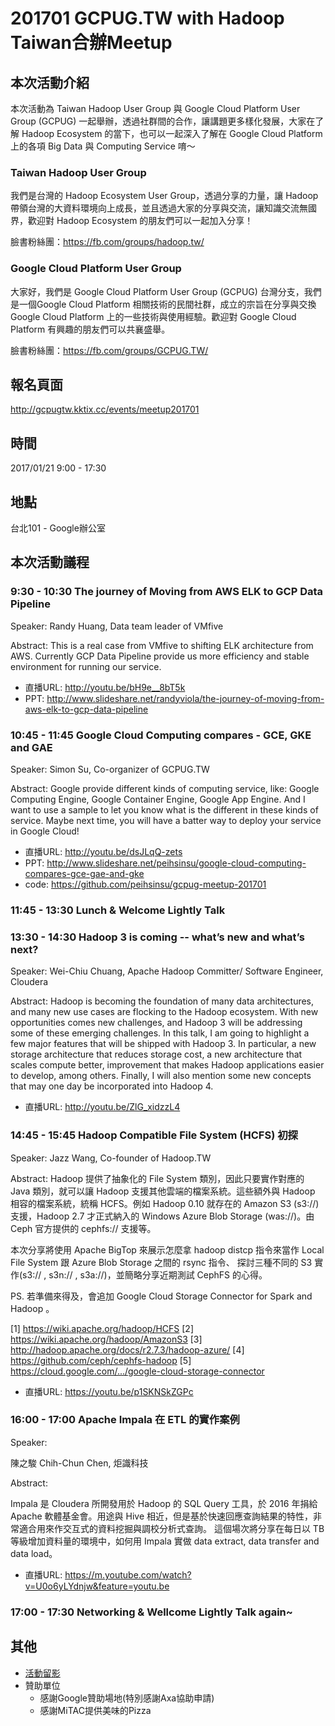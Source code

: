 # 201701 GCPUG.TW with Hadoop Taiwan合辦Meetup

## 本次活動介紹
本次活動為 Taiwan Hadoop User Group 與 Google Cloud Platform User Group (GCPUG) 一起舉辦，透過社群間的合作，讓講題更多樣化發展，大家在了解 Hadoop Ecosystem 的當下，也可以一起深入了解在 Google Cloud Platform 上的各項 Big Data 與 Computing Service 唷～

 
### Taiwan Hadoop User Group
我們是台灣的 Hadoop Ecosystem User Group，透過分享的力量，讓 Hadoop 帶領台灣的大資料環境向上成長，並且透過大家的分享與交流，讓知識交流無國界，歡迎對 Hadoop Ecosystem 的朋友們可以一起加入分享！

臉書粉絲團：https://fb.com/groups/hadoop.tw/

### Google Cloud Platform User Group
大家好，我們是 Google Cloud Platform User Group (GCPUG) 台灣分支，我們是一個Google Cloud Platform 相關技術的民間社群，成立的宗旨在分享與交換 Google Cloud Platform 上的一些技術與使用經驗。歡迎對 Google Cloud Platform 有興趣的朋友們可以共襄盛舉。

臉書粉絲團：https://fb.com/groups/GCPUG.TW/

## 報名頁面

http://gcpugtw.kktix.cc/events/meetup201701

## 時間

2017/01/21 9:00 - 17:30

## 地點

台北101 - Google辦公室 

## 本次活動議程


### 9:30 - 10:30 The journey of Moving from AWS ELK to GCP Data Pipeline
Speaker: 
Randy Huang, Data team leader of VMfive

Abstract:
This is a real case from VMfive to shifting ELK architecture from AWS. Currently GCP Data Pipeline provide us more efficiency and stable environment for running our service. 

* 直播URL: http://youtu.be/bH9e__8bT5k
* PPT: http://www.slideshare.net/randyviola/the-journey-of-moving-from-aws-elk-to-gcp-data-pipeline


### 10:45 - 11:45 Google Cloud Computing compares - GCE, GKE and GAE

Speaker:
Simon Su, Co-organizer of GCPUG.TW

Abstract:
Google provide different kinds of computing service, like: Google Computing Engine, Google Container Engine, Google App Engine. And I want to use a sample to let you know what is the different in these kinds of service. Maybe next time, you will have a batter way to deploy your service in Google Cloud!

* 直播URL: http://youtu.be/dsJLqQ-zets
* PPT: http://www.slideshare.net/peihsinsu/google-cloud-computing-compares-gce-gae-and-gke
* code: https://github.com/peihsinsu/gcpug-meetup-201701

### 11:45 - 13:30 Lunch & Welcome Lightly Talk

### 13:30 - 14:30 Hadoop 3 is coming -- what’s new and what’s next?

Speaker: 
Wei-Chiu Chuang, Apache Hadoop Committer/ Software Engineer, Cloudera

Abstract: 
Hadoop is becoming the foundation of many data architectures, and many new use cases are flocking to the Hadoop ecosystem. With new opportunities comes new challenges, and Hadoop 3 will be addressing some of these emerging challenges.
In this talk, I am going to highlight a few major features that will be shipped with Hadoop 3. In particular, a new storage architecture that reduces storage cost, a new architecture that scales compute better, improvement that makes Hadoop applications easier to develop, among others. Finally, I will also mention some new concepts that may one day be incorporated into Hadoop 4.

* 直播URL: http://youtu.be/ZlG_xidzzL4

### 14:45 - 15:45 Hadoop Compatible File System (HCFS) 初探

Speaker:
Jazz Wang, Co-founder of Hadoop.TW

Abstract:
Hadoop 提供了抽象化的 File System 類別，因此只要實作對應的 Java 類別，就可以讓 Hadoop 支援其他雲端的檔案系統。這些額外與 Hadoop 相容的檔案系統，統稱 HCFS。例如 Hadoop 0.10 就存在的 Amazon S3 (s3://) 支援，Hadoop 2.7 才正式納入的 Windows Azure Blob Storage (was://)。由 Ceph 官方提供的 cephfs:// 支援等。

本次分享將使用 Apache BigTop 來展示怎麼拿 hadoop distcp 指令來當作 Local File System 跟 Azure Blob Storage 之間的 rsync 指令、 探討三種不同的 S3 實作(s3:// , s3n:// , s3a://)，並簡略分享近期測試 CephFS 的心得。

PS. 若準備來得及，會追加 Google Cloud Storage Connector for Spark and Hadoop 。

[1] https://wiki.apache.org/hadoop/HCFS
[2] https://wiki.apache.org/hadoop/AmazonS3
[3] http://hadoop.apache.org/docs/r2.7.3/hadoop-azure/
[4] https://github.com/ceph/cephfs-hadoop
[5] https://cloud.google.com/.../google-cloud-storage-connector

* 直播URL: https://youtu.be/p1SKNSkZGPc

### 16:00 - 17:00 Apache Impala 在 ETL 的實作案例

Speaker:

陳之駿 Chih-Chun Chen, 炬識科技

Abstract:

Impala 是 Cloudera 所開發用於 Hadoop 的 SQL Query 工具，於 2016 年捐給 Apache 軟體基金會。用途與 Hive 相近，但是基於快速回應查詢結果的特性，非常適合用來作交互式的資料挖掘與調校分析式查詢。
這個場次將分享在每日以 TB 等級增加資料量的環境中，如何用 Impala 實做 data extract, data transfer and data load。

* 直播URL: https://m.youtube.com/watch?v=U0o6yLYdnjw&feature=youtu.be

### 17:00 - 17:30 Networking & Wellcome Lightly Talk again~

## 其他

* [活動留影](https://photos.google.com/share/AF1QipOTuBOP6ctVcEQv1HHy_VsMS-58NWU_tZtPaFmojQkWUKVJnrK5xmhjy3hduv-x6A?key=T0E4VFNFTDNlaDZzck9CMkkyaWZRQXNCM2h2c0Fn)
* 贊助單位
	* 感謝Google贊助場地(特別感謝Axa協助申請)
	* 感謝MiTAC提供美味的Pizza